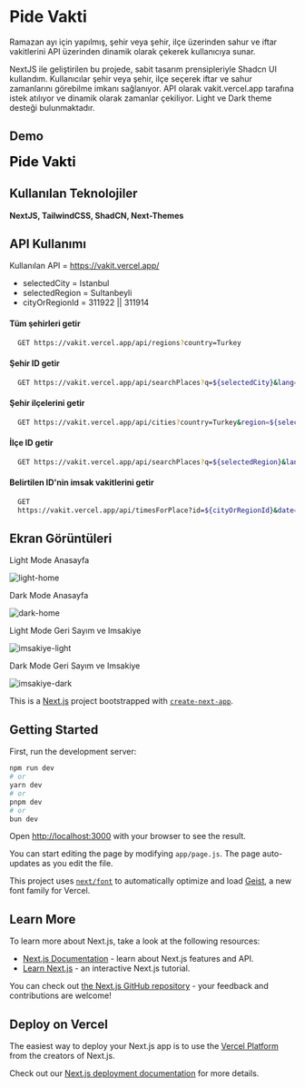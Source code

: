 
# Pide Vakti

Ramazan ayı için yapılmış, şehir veya şehir, ilçe üzerinden sahur ve iftar vakitlerini API üzerinden dinamik olarak çekerek kullanıcıya sunar.

NextJS ile geliştirilen bu projede, sabit tasarım prensipleriyle Shadcn UI kullandım. Kullanıcılar şehir veya şehir, ilçe seçerek iftar ve sahur zamanlarını görebilme imkanı sağlanıyor. API olarak vakit.vercel.app tarafına istek atılıyor ve dinamik olarak zamanlar çekiliyor. Light ve Dark theme desteği bulunmaktadır.


## Demo

<a href="https://pidetime.vercel.app/ara" style="font-size: 24px; font-weight: bold; text-decoration: none; color: black;">
    Pide Vakti
</a>

  
## Kullanılan Teknolojiler

**NextJS, TailwindCSS, ShadCN, Next-Themes** 

## API Kullanımı

Kullanılan API = https://vakit.vercel.app/

* selectedCity = Istanbul
* selectedRegion = Sultanbeyli
* cityOrRegionId =  311922 || 311914 

#### Tüm şehirleri getir
```bash
  GET https://vakit.vercel.app/api/regions?country=Turkey
```

#### Şehir ID getir
```bash
  GET https://vakit.vercel.app/api/searchPlaces?q=${selectedCity}&lang=tr
```

#### Şehir ilçelerini getir
```bash
  GET https://vakit.vercel.app/api/cities?country=Turkey&region=${selectedCity}
```

#### İlçe ID getir
```bash
  GET https://vakit.vercel.app/api/searchPlaces?q=${selectedRegion}&lang=tr
```

#### Belirtilen ID'nin imsak vakitlerini getir
```bash
  GET 
  https://vakit.vercel.app/api/timesForPlace?id=${cityOrRegionId}&date=2025-03-01&days=30&timezoneOffset=180&calculationMethod=Turkey&lang=tr
```

## Ekran Görüntüleri


<p>
    Light Mode Anasayfa
</p>

![light-home](https://github.com/user-attachments/assets/91835b71-605c-4e94-b1e1-d6e5b52d5b26)


<p>
Dark Mode Anasayfa
</p>

![dark-home](https://github.com/user-attachments/assets/866f940f-ff4f-4209-b331-86e2538e9e36)

<p>
    Light Mode Geri Sayım ve Imsakiye
</p>

![imsakiye-light](https://github.com/user-attachments/assets/f36f5539-447b-4b19-89cf-5b60f5ec1f0d)


<p>
    Dark Mode Geri Sayım ve Imsakiye
</p>

![imsakiye-dark](https://github.com/user-attachments/assets/e52488f4-a145-4c71-9c44-aea43a78c3ee)



This is a [Next.js](https://nextjs.org) project bootstrapped with [`create-next-app`](https://github.com/vercel/next.js/tree/canary/packages/create-next-app).

## Getting Started

First, run the development server:

```bash
npm run dev
# or
yarn dev
# or
pnpm dev
# or
bun dev
```

Open [http://localhost:3000](http://localhost:3000) with your browser to see the result.

You can start editing the page by modifying `app/page.js`. The page auto-updates as you edit the file.

This project uses [`next/font`](https://nextjs.org/docs/app/building-your-application/optimizing/fonts) to automatically optimize and load [Geist](https://vercel.com/font), a new font family for Vercel.

## Learn More

To learn more about Next.js, take a look at the following resources:

- [Next.js Documentation](https://nextjs.org/docs) - learn about Next.js features and API.
- [Learn Next.js](https://nextjs.org/learn) - an interactive Next.js tutorial.

You can check out [the Next.js GitHub repository](https://github.com/vercel/next.js) - your feedback and contributions are welcome!

## Deploy on Vercel

The easiest way to deploy your Next.js app is to use the [Vercel Platform](https://vercel.com/new?utm_medium=default-template&filter=next.js&utm_source=create-next-app&utm_campaign=create-next-app-readme) from the creators of Next.js.

Check out our [Next.js deployment documentation](https://nextjs.org/docs/app/building-your-application/deploying) for more details.
